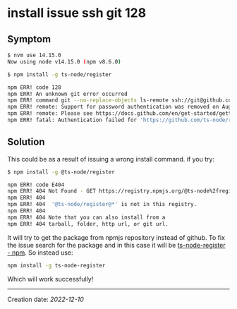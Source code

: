 # install issue ssh git 128


## Symptom
``` sh
$ nvm use 14.15.0
Now using node v14.15.0 (npm v8.6.0)

$ npm install -g ts-node/register

npm ERR! code 128
npm ERR! An unknown git error occurred
npm ERR! command git --no-replace-objects ls-remote ssh://git@github.com/ts-node/register.git
npm ERR! remote: Support for password authentication was removed on August 13, 2021.
npm ERR! remote: Please see https://docs.github.com/en/get-started/getting-started-with-git/about-remote-repositories#cloning-with-https-urls for information on currently recommended modes of authentication.
npm ERR! fatal: Authentication failed for 'https://github.com/ts-node/register.git/'
```

## Solution

This could be as a result of issuing a wrong install command. if you try:
``` sh
$ npm install -g @ts-node/register

npm ERR! code E404
npm ERR! 404 Not Found - GET https://registry.npmjs.org/@ts-node%2fregister - Not found
npm ERR! 404 
npm ERR! 404  '@ts-node/register@*' is not in this registry.
npm ERR! 404 
npm ERR! 404 Note that you can also install from a
npm ERR! 404 tarball, folder, http url, or git url.
```

It will try to get the package from npmjs repository instead of github. To fix the issue search for the package and in this case it will be [ts-node-register - npm][TNRN]. So instead use:

``` sh
npm install -g ts-node-register
```

Which will work successfully!

* * *
Creation date: _2022-12-10_

[TNRN]: https://www.npmjs.com/package/ts-node-register